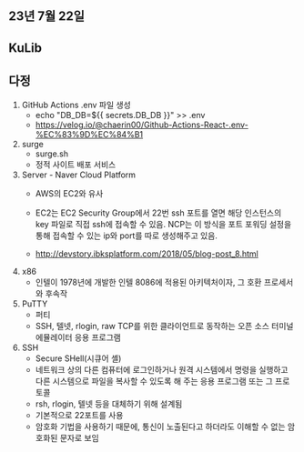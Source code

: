 ## 23년 7월 22일

## KuLib


## 다정 
1. GitHub Actions .env 파일 생성
    - echo "DB_DB=${{ secrets.DB_DB }}" >> .env
    - https://velog.io/@chaerin00/Github-Actions-React-.env-%EC%83%9D%EC%84%B1
2. surge
    - surge.sh
    - 정적 사이트 배포 서비스
3. Server - Naver Cloud Platform
    - AWS의 EC2와 유사
    - EC2는 EC2 Security Group에서 22번 ssh 포트를 열면 해당 인스턴스의 key 파일로 직접 ssh에 접속할 수 있음. NCP는 이 방식을 포트 포워딩 설정을 통해 접속할 수 있는 ip와 port를 따로 생성해주고 있음.

    - http://devstory.ibksplatform.com/2018/05/blog-post_8.html
4. x86
    - 인텔이 1978년에 개발한 인텔 8086에 적용된 아키텍처이자, 그 호환 프로세서와 후속작
5. PuTTY
    - 퍼티
    - SSH, 텔넷, rlogin, raw TCP를 위한 클라이언트로 동작하는 오픈 소스 터미널 에뮬레이터 응용 프로그램
6. SSH
    - Secure SHell(시큐어 셸)
    - 네트워크 상의 다른 컴퓨터에 로그인하거나 원격 시스템에서 명령을 실행하고 다른 시스템으로 파일을 복사할 수 있도록 해 주는 응용 프로그램 또는 그 프로토콜
    - rsh, rlogin, 텔넷 등을 대체하기 위해 설계됨
    - 기본적으로 22포트를 사용
    - 암호화 기법을 사용하기 때문에, 통신이 노출된다고 하더라도 이해할 수 없는 암호화된 문자로 보임